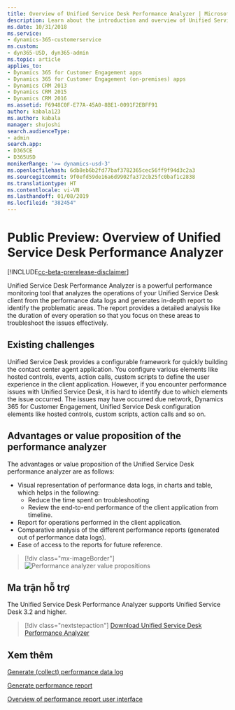 ```yaml
---
title: Overview of Unified Service Desk Performance Analyzer | MicrosoftDocs
description: Learn about the introduction and overview of Unified Service Desk Analyzer. What are the value propositions, support matrix, and download link of Unified Service Desk Performance Analyzer.
ms.date: 10/31/2018
ms.service:
- dynamics-365-customerservice
ms.custom:
- dyn365-USD, dyn365-admin
ms.topic: article
applies_to:
- Dynamics 365 for Customer Engagement apps
- Dynamics 365 for Customer Engagement (on-premises) apps
- Dynamics CRM 2013
- Dynamics CRM 2015
- Dynamics CRM 2016
ms.assetid: F6948C0F-E77A-45A0-8BE1-0091F2EBFF91
author: kabala123
ms.author: kabala
manager: shujoshi
search.audienceType:
- admin
search.app:
- D365CE
- D365USD
monikerRange: '>= dynamics-usd-3'
ms.openlocfilehash: 6db8eb6b2fd77baf3782365cec56ff9f94d3c2a3
ms.sourcegitcommit: 9f0efd59de16a6d9902fa372cb25fc0baf1c2838
ms.translationtype: HT
ms.contentlocale: vi-VN
ms.lasthandoff: 01/08/2019
ms.locfileid: "382454"
---
```

# <a name="public-preview-overview-of-unified-service-desk-performance-analyzer"></a>Public Preview: Overview of Unified Service Desk Performance Analyzer

[!INCLUDE[cc-beta-prerelease-disclaimer](../../includes/cc-beta-prerelease-disclaimer.md)]

Unified Service Desk Performance Analyzer is a powerful performance monitoring tool that analyzes the operations of your Unified Service Desk client from the performance data logs and generates in-depth report to identify the problematic areas. The report provides a detailed analysis like the duration of every operation so that you focus on these areas to troubleshoot the issues effectively.

## <a name="existing-challenges"></a>Existing challenges

Unified Service Desk provides a configurable framework for quickly building the contact center agent application. You configure various elements like hosted controls, events, action calls, custom scripts to define the user experience in the client application. However, if you encounter performance issues with Unified Service Desk, it is hard to identify due to which elements the issue occurred. The issues may have occurred due network, Dynamics 365 for Customer Engagement, Unified Service Desk configuration elements like hosted controls, custom scripts, action calls and so on.

## <a name="advantages-or-value-proposition-of-the-performance-analyzer"></a>Advantages or value proposition of the performance analyzer

The advantages or value proposition of the Unified Service Desk performance analyzer are as follows:

- Visual representation of performance data logs, in charts and table, which helps in the following:
    - Reduce the time spent on troubleshooting
    - Review the end-to-end performance of the client application from timeline.
- Report for operations performed in the client application.
- Comparative analysis of the different performance reports (generated out of performance data logs).
- Ease of access to the reports for future reference.

> [!div class="mx-imageBorder"]
> ![Performance analyzer value propositions](../media/performance-analyzer-value-propositions.PNG "Performance analyzer value propositions")

## <a name="support-matrix"></a>Ma trận hỗ trợ
The Unified Service Desk Performance Analyzer supports Unified Service Desk 3.2 and higher.

> [!div class="nextstepaction"]
> [Download Unified Service Desk Performance Analyzer](download-performance-analyzer.md)

## <a name="see-also"></a>Xem thêm

[Generate (collect) performance data log](performance-data-collection-using-keyboard-shortcut.md)

[Generate performance report](generate-performance-report.md)

[Overview of performance report user interface](overview-performance-report-user-interface.md)